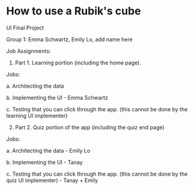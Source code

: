 # How to use a Rubik's cube
UI Final Project

Group 1: Emma Schwartz, Emily Lo, add name here


Job Assignments:

1. Part 1. Learning portion (including the home page). 

Jobs: 

a. Architecting the data

b. Implementing the UI - Emma Schwartz

c. Testing that you can click through the app. (this cannot be done by the learning UI implementer) 


2. Part 2. Quiz portion of the app (including the quiz end page) 

Jobs:

a. Architecting the data - Emily Lo

b. Implementing the UI - Tanay

c. Testing that you can click through the app. (this cannot be done by the quiz UI implementer) - Tanay + Emily

